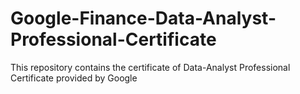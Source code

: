 # Google-Finance-Data-Analyst-Professional-Certificate
This repository contains the certificate of Data-Analyst Professional Certificate provided by Google
